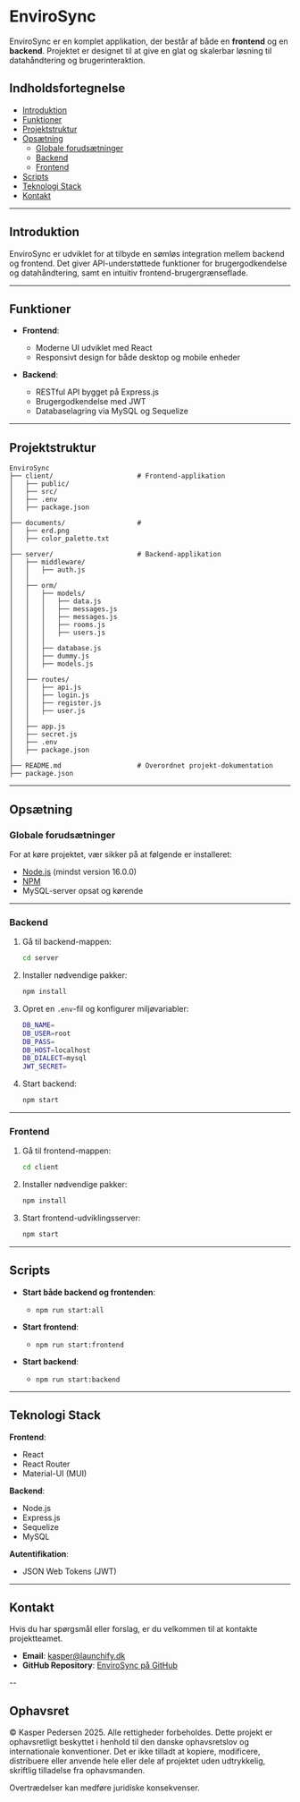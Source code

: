 # EnviroSync

EnviroSync er en komplet applikation, der består af både en **frontend** og en **backend**. Projektet er designet til at give en glat og skalerbar løsning til datahåndtering og brugerinteraktion.

## Indholdsfortegnelse

- [Introduktion](#introduktion)
- [Funktioner](#funktioner)
- [Projektstruktur](#projektstruktur)
- [Opsætning](#opsætning)
    - [Globale forudsætninger](#globale-forudsætninger)
    - [Backend](#backend)
    - [Frontend](#frontend)
- [Scripts](#scripts)
- [Teknologi Stack](#teknologi-stack)
- [Kontakt](#kontakt)

---

## Introduktion

EnviroSync er udviklet for at tilbyde en sømløs integration mellem backend og frontend. Det giver API-understøttede funktioner for brugergodkendelse og datahåndtering, samt en intuitiv frontend-brugergrænseflade.

---

## Funktioner

- **Frontend**:
    - Moderne UI udviklet med React
    - Responsivt design for både desktop og mobile enheder

- **Backend**:
    - RESTful API bygget på Express.js
    - Brugergodkendelse med JWT
    - Databaselagring via MySQL og Sequelize

---

## Projektstruktur

```
EnviroSync
├── client/                     # Frontend-applikation
│   ├── public/           
│   ├── src/              
│   ├── .env              
│   ├── package.json       
│
├── documents/                  #
│   ├── erd.png
│   ├── color_palette.txt
│
├── server/                     # Backend-applikation
│   ├── middleware/
│   │   ├── auth.js
│   │                 
│   ├── orm/   
│   │   ├── models/
│   │   │   ├── data.js
│   │   │   ├── messages.js
│   │   │   ├── messages.js
│   │   │   ├── rooms.js
│   │   │   ├── users.js
│   │   │   
│   │   ├── database.js
│   │   ├── dummy.js
│   │   ├── models.js
│   │              
│   ├── routes/          
│   │   ├── api.js
│   │   ├── login.js
│   │   ├── register.js
│   │   ├── user.js
│   │
│   ├── app.js              
│   ├── secret.js              
│   ├── .env              
│   ├── package.json         
│
├── README.md                   # Overordnet projekt-dokumentation
├── package.json
```


---

## Opsætning

### Globale forudsætninger

For at køre projektet, vær sikker på at følgende er installeret:

- [Node.js](https://nodejs.org) (mindst version 16.0.0)
- [NPM](https://www.npmjs.com/)
- MySQL-server opsat og kørende

---

### Backend

1. Gå til backend-mappen:
   ```bash
   cd server
   ```

2. Installer nødvendige pakker:
   ```bash
   npm install
   ```

3. Opret en `.env`-fil og konfigurer miljøvariabler:
   ```bash
   DB_NAME=
   DB_USER=root
   DB_PASS=
   DB_HOST=localhost
   DB_DIALECT=mysql
   JWT_SECRET=
   ```

4. Start backend:
   ```bash
   npm start
   ```

---

### Frontend

1. Gå til frontend-mappen:
   ```bash
   cd client
   ```

2. Installer nødvendige pakker:
   ```bash
   npm install
   ```

3. Start frontend-udviklingsserver:
   ```bash
   npm start
   ```

---

## Scripts

- **Start både backend og frontenden**:
  - `npm run start:all`

- **Start frontend**:
    - `npm run start:frontend`

- **Start backend**:
    - `npm run start:backend`

---

## Teknologi Stack

**Frontend**:
- React
- React Router
- Material-UI (MUI)

**Backend**:
- Node.js
- Express.js
- Sequelize
- MySQL

**Autentifikation**:
- JSON Web Tokens (JWT)

---

## Kontakt

Hvis du har spørgsmål eller forslag, er du velkommen til at kontakte projektteamet.

- **Email**: [kasper@launchify.dk](mailto:kasper@launchify.dk)
- **GitHub Repository**: [EnviroSync på GitHub](#)

--

## Ophavsret
© Kasper Pedersen 2025. Alle rettigheder forbeholdes.
Dette projekt er ophavsretligt beskyttet i henhold til den danske ophavsretslov og internationale konventioner.
Det er ikke tilladt at kopiere, modificere, distribuere eller anvende hele eller dele af projektet uden udtrykkelig, skriftlig tilladelse fra ophavsmanden.

Overtrædelser kan medføre juridiske konsekvenser.